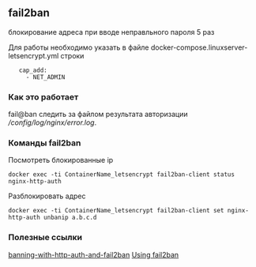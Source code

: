 ## fail2ban
блокирование адреса при вводе неправльного пароля 5 раз

Для работы необходимо указать в файле docker-compose.linuxserver-letsencrypt.yml строки
```
   cap_add:
     - NET_ADMIN
```
### Как это работает
fail@ban следить за файлом результата авторизации */config/log/nginx/error.log*.  

### Команды fail2ban 
Посмотреть блокированные ip
```
docker exec -ti ContainerName_letsencrypt fail2ban-client status nginx-http-auth
```
Разблокировать адрес
```
docker exec -ti ContainerName_letsencrypt fail2ban-client set nginx-http-auth unbanip a.b.c.d
```

### Полезные ссылки
[banning-with-http-auth-and-fail2ban](https://technicalramblings.com/blog/banning-with-http-auth-and-fail2ban/)
[Using fail2ban](https://github.com/linuxserver/docker-letsencrypt#using-fail2ban)

